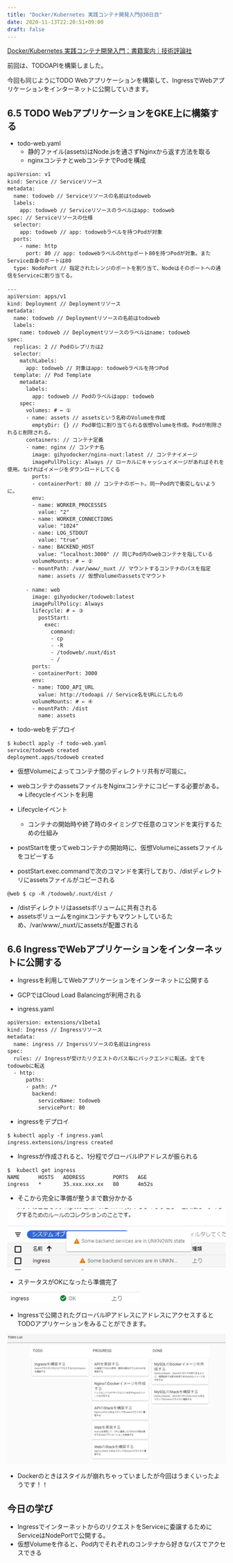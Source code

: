 ```yaml
---
title: "Docker/Kubernetes 実践コンテナ開発入門@30日目"
date: 2020-11-13T22:20:51+09:00
draft: false
---
```


[Docker/Kubernetes 実践コンテナ開発入門：書籍案内｜技術評論社](https://gihyo.jp/book/2018/978-4-297-10033-9)

前回は、TODOAPIを構築しました。

今回も同じようにTODO Webアプリケーションを構築して、IngressでWebアプリケーションをインターネットに公開していきます。

## 6.5 TODO WebアプリケーションをGKE上に構築する
* todo-web.yaml
  * 静的ファイル(assets)はNode.jsを通さずNginxから返す方法を取る
  * nginxコンテナとwebコンテナでPodを構成
```
apiVersion: v1
kind: Service // Serviceリソース
metadata:
  name: todoweb // Serviceリソースの名前はtodoweb
  labels:
    app: todoweb // Serviceリソースのラベルはapp: todoweb
spec: // Serviceリソースの仕様
  selector:
    app: todoweb // app: todowebラベルを持つPodが対象
  ports:
    - name: http
      port: 80 // app: todowebラベルのhttpポート80を持つPodが対象。またService自身のポートは80
  type: NodePort // 指定されたレンジのポートを割り当て、Nodeはそのポートへの通信をServiceに割り当てる。

---
apiVersion: apps/v1
kind: Deployment // Deploymentリソース
metadata:
  name: todoweb // Deploymentリソースの名前はtodoweb
  labels:
    name: todoweb // Deploymentリソースのラベルはname: todoweb
spec:
  replicas: 2 // Podのレプリカは2
  selector:
    matchLabels:
      app: todoweb // 対象はapp: todowebラベルを持つPod
  template: // Pod Template
    metadata:
      labels:
        app: todoweb // Podのラベルはapp: todoweb
    spec:
      volumes: # ← ①
      - name: assets // assetsという名称のVolumeを作成
        emptyDir: {} // Pod単位に割り当てられる仮想Volumeを作成。Podが削除されると削除される。
      containers: // コンテナ定義
      - name: nginx // コンテナ名
        image: gihyodocker/nginx-nuxt:latest // コンテナイメージ
        imagePullPolicy: Always // ローカルにキャッシュイメージがあればそれを使用。なければイメージをダウンロードしてくる
        ports:
        - containerPort: 80 // コンテナのポート。同一Pod内で衝突しないように。
        env:
        - name: WORKER_PROCESSES
          value: "2"
        - name: WORKER_CONNECTIONS
          value: "1024"
        - name: LOG_STDOUT
          value: "true"
        - name: BACKEND_HOST
          value: "localhost:3000" // 同じPod内のwebコンテナを指している
        volumeMounts: # ← ②
        - mountPath: /var/www/_nuxt // マウントするコンテナのパスを指定
          name: assets // 仮想Volumeのassetsでマウント

      - name: web
        image: gihyodocker/todoweb:latest
        imagePullPolicy: Always
        lifecycle: # ← ③
          postStart:
            exec:
              command:
              - cp
              - -R
              - /todoweb/.nuxt/dist
              - /
        ports:
        - containerPort: 3000
        env:
        - name: TODO_API_URL
          value: http://todoapi // Service名をURLにしたもの
        volumeMounts: # ← ④
        - mountPath: /dist
          name: assets
```

* todo-webをデプロイ
```
$ kubectl apply -f todo-web.yaml
service/todoweb created
deployment.apps/todoweb created
```

* 仮想Volumeによってコンテナ間のディレクトリ共有が可能に。
* webコンテナのassetsファイルをNginxコンテナにコピーする必要がある。 => Lifecycleイベントを利用

* Lifecycleイベント
  * コンテナの開始時や終了時のタイミングで任意のコマンドを実行するための仕組み

* postStartを使ってwebコンテナの開始時に、仮想Volumeにassetsファイルをコピーする

* postStart.exec.commandで次のコマンドを実行しており、/distディレクトリにassetsファイルがコピーされる
```
@web $ cp -R /todoweb/.nuxt/dist /
```
* /distディレクトリはassetsボリュームに共有される
* assetsボリュームをnginxコンテナもマウントしているため、/var/www/_nuxt/にassetsが配置される

## 6.6 IngressでWebアプリケーションをインターネットに公開する
* Ingressを利用してWebアプリケーションをインターネットに公開する
* GCPではCloud Load Balancingが利用される

* ingress.yaml
```
apiVersion: extensions/v1beta1
kind: Ingress // Ingressリソース
metadata:
  name: ingress // Ingerssリソースの名前はingress
spec:
  rules: // Ingressが受けたリクエストのパス毎にバックエンドに転送。全てをtodowebに転送
  - http:
      paths:
      - path: /*
        backend:
          serviceName: todoweb
          servicePort: 80
```

* ingressをデプロイ
```
$ kubectl apply -f ingress.yaml
ingress.extensions/ingress created
```

* Ingressが作成されると、1分程でグローバルIPアドレスが振られる
```
$  kubectl get ingress
NAME      HOSTS   ADDRESS         PORTS   AGE
ingress   *       35.xxx.xxx.xx   80      4m52s
```

* そこから完全に準備が整うまで数分かかる

![Ingressのステータス](ingress.png)

* ステータスがOKになったら準備完了

![Ingressのステータス](ingress-ok.png)

* Ingressで公開されたグローバルIPアドレスにアドレスにアクセスするとTODOアプリケーションをみることができます。

![TODO List](todolist.png)

* Dockerのときはスタイルが崩れちゃっていましたが今回はうまくいったようです！！

## 今日の学び
* IngressでインターネットからのリクエストをServiceに委譲するためにServiceはNodePortで公開する。
* 仮想Volumeを作ると、Pod内でそれぞれのコンテナから好きなパスでアクセスできる
